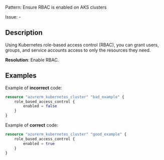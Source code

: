 Pattern: Ensure RBAC is enabled on AKS clusters

Issue: -

## Description

Using Kubernetes role-based access control (RBAC), you can grant users, groups, and service accounts access to only the resources they need.

**Resolution**: Enable RBAC.

## Examples

Example of **incorrect** code:

```terraform
resource "azurerm_kubernetes_cluster" "bad_example" {
	role_based_access_control {
		enabled = false
	}
}
```

Example of **correct** code:

```terraform
resource "azurerm_kubernetes_cluster" "good_example" {
	role_based_access_control {
		enabled = true
	}
}
```
